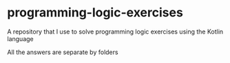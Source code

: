 # programming-logic-exercises
A repository that I use to solve programming logic exercises using the Kotlin language


All the answers are separate by folders

